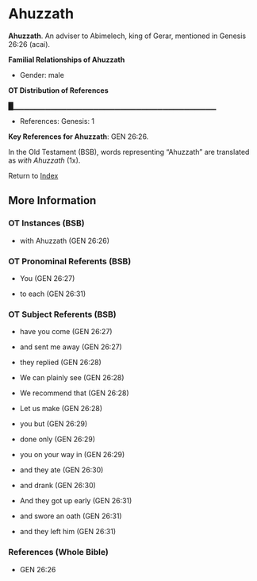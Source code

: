 # Ahuzzath
**Ahuzzath**. 
An adviser to Abimelech, king of Gerar, mentioned in Genesis 26:26 (acai). 




**Familial Relationships of Ahuzzath**


* Gender: male


**OT Distribution of References**

█▁▁▁▁▁▁▁▁▁▁▁▁▁▁▁▁▁▁▁▁▁▁▁▁▁▁▁▁▁▁▁▁▁▁▁▁▁▁
* References: Genesis: 1



**Key References for Ahuzzath**: 
GEN 26:26. 


In the Old Testament (BSB), words representing “Ahuzzath” are translated as 
*with Ahuzzath* (1x). 




Return to [Index](00-Index.md)

## More Information

### OT Instances (BSB)

* with Ahuzzath (GEN 26:26)



### OT Pronominal Referents (BSB)

* You (GEN 26:27)

* to each (GEN 26:31)



### OT Subject Referents (BSB)

* have you come (GEN 26:27)

* and sent me away (GEN 26:27)

* they replied (GEN 26:28)

* We can plainly see (GEN 26:28)

* We recommend that (GEN 26:28)

* Let us make (GEN 26:28)

* you but (GEN 26:29)

* done only (GEN 26:29)

* you on your way in (GEN 26:29)

* and they ate (GEN 26:30)

* and drank (GEN 26:30)

* And they got up early (GEN 26:31)

* and swore an oath (GEN 26:31)

* and they left him (GEN 26:31)



### References (Whole Bible)

* GEN 26:26



